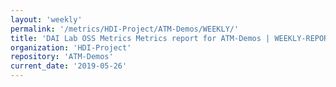 ```yaml
---
layout: 'weekly'
permalink: '/metrics/HDI-Project/ATM-Demos/WEEKLY/'
title: 'DAI Lab OSS Metrics Metrics report for ATM-Demos | WEEKLY-REPORT-2019-05-26'
organization: 'HDI-Project'
repository: 'ATM-Demos'
current_date: '2019-05-26'
---
```

